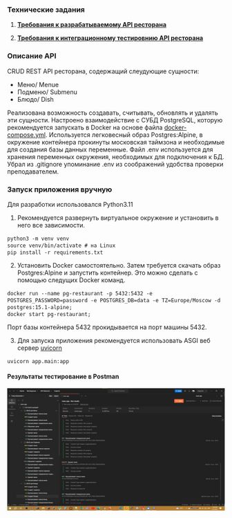 ### Технические задания 
1. <a href="assignment/Homework_1.md"> <b>Требования к разрабатываемому API ресторана</b> </a>

2. <a href="assignment/Homework_2.md"> <b>Требования к интеграционному тестировнию API ресторана</b> </a>


### Описание API
CRUD REST API ресторана, содержащий слеудующие сущности:
- Меню/ Menue
- Подменю/ Submenu
- Блюдо/ Dish

Реализована возможность создавать, считывать, обновлять и удалять эти сущности. Настроено взаимодействие с СУБД PostgreSQL, которую рекомендуется запускать в Docker на основе файла [docker-compose.yml](dcoker-compose.yml). Используется легковесный образ Postgres:Alpine, в окружение контейнера прокинуты московская таймзона и необходимые для создания базы данных переменные. Файл .env используется для хранения переменных окружения, необходимых для подключения к БД. Убрал из .gitignore упоминание .env из соображений удобства проверки преподавателем.  

### Запуск приложения вручную

Для разработки использовался Python3.11  
1. Рекомендуется развернуть виртуальное окружение и установить в него все зависимости.

```console
python3 -m venv venv 
source venv/bin/activate # на Linux
pip install -r requirements.txt
```

2. Установить Docker самостоятельно. Затем требуется скачать образ Postgres:Alpine и запустить контейнер. Это можно сделать с помощью следущих Docker команд. 
```console
docker run --name pg-restaurant -p 5432:5432 -e POSTGRES_PASSWORD=password -e POSTGRES_DB=data -e TZ=Europe/Moscow -d postgres:15.1-alpine;
docker start pg-restaurant;
```
Порт базы контейнера 5432 прокидывается на порт машины 5432.

3. Для запуска приложения рекомендуется использовать ASGI веб сервер [uvicorn](https://www.uvicorn.org/)
```console
uvicorn app.main:app 
```

#### Результаты тестирование в Postman 
<img src="docs/postman_test_results.png" alt="postman test results 100%">



  